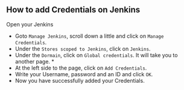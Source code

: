 ## How to add Credentials on Jenkins
Open your Jenkins
* Goto `Manage Jenkins`, scroll down a little and click on `Manage Credentials`. 
* Under the `Stores scoped to Jenkins`, click on `Jenkins`.
* Under the `Dormain`, click on `Global credentials`. It will take you to another page. * 
* At the left side to the page, click on `Add Credentials`. 
* Write your Username, password and an ID and click `OK`. 
* Now you have successfully added your Credentials.